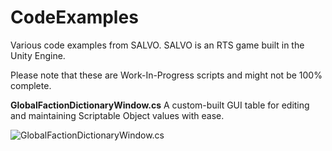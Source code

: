 # CodeExamples
Various code examples from SALVO. SALVO is an RTS game built in the Unity Engine.

Please note that these are Work-In-Progress scripts and might not be 100% complete.

<b>GlobalFactionDictionaryWindow.cs</b>
A custom-built GUI table for editing and maintaining Scriptable Object values with ease.

![GlobalFactionDictionaryWindow.cs](https://i.imgur.com/FFnKcXm.png)

